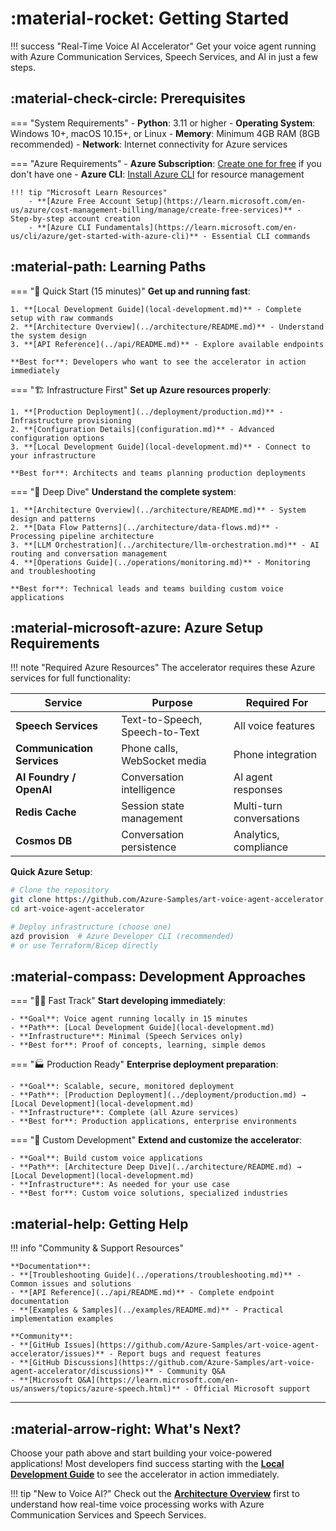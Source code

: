 # :material-rocket: Getting Started

!!! success "Real-Time Voice AI Accelerator"
    Get your voice agent running with Azure Communication Services, Speech Services, and AI in just a few steps.

## :material-check-circle: Prerequisites

=== "System Requirements"
    - **Python**: 3.11 or higher
    - **Operating System**: Windows 10+, macOS 10.15+, or Linux
    - **Memory**: Minimum 4GB RAM (8GB recommended)
    - **Network**: Internet connectivity for Azure services

=== "Azure Requirements"
    - **Azure Subscription**: [Create one for free](https://azure.microsoft.com/free/) if you don't have one
    - **Azure CLI**: [Install Azure CLI](https://learn.microsoft.com/en-us/cli/azure/install-azure-cli) for resource management
    
    !!! tip "Microsoft Learn Resources"
        - **[Azure Free Account Setup](https://learn.microsoft.com/en-us/azure/cost-management-billing/manage/create-free-services)** - Step-by-step account creation
        - **[Azure CLI Fundamentals](https://learn.microsoft.com/en-us/cli/azure/get-started-with-azure-cli)** - Essential CLI commands

## :material-path: Learning Paths

=== "🚀 Quick Start (15 minutes)"
    **Get up and running fast**:
    
    1. **[Local Development Guide](local-development.md)** - Complete setup with raw commands
    2. **[Architecture Overview](../architecture/README.md)** - Understand the system design
    3. **[API Reference](../api/README.md)** - Explore available endpoints
    
    **Best for**: Developers who want to see the accelerator in action immediately

=== "🏗️ Infrastructure First"
    **Set up Azure resources properly**:
    
    1. **[Production Deployment](../deployment/production.md)** - Infrastructure provisioning
    2. **[Configuration Details](configuration.md)** - Advanced configuration options
    3. **[Local Development Guide](local-development.md)** - Connect to your infrastructure
    
    **Best for**: Architects and teams planning production deployments

=== "🔧 Deep Dive"
    **Understand the complete system**:
    
    1. **[Architecture Overview](../architecture/README.md)** - System design and patterns
    2. **[Data Flow Patterns](../architecture/data-flows.md)** - Processing pipeline architecture
    3. **[LLM Orchestration](../architecture/llm-orchestration.md)** - AI routing and conversation management
    4. **[Operations Guide](../operations/monitoring.md)** - Monitoring and troubleshooting
    
    **Best for**: Technical leads and teams building custom voice applications

## :material-microsoft-azure: Azure Setup Requirements

!!! note "Required Azure Resources"
    The accelerator requires these Azure services for full functionality:

| Service | Purpose | Required For |
|---------|---------|--------------|
| **Speech Services** | Text-to-Speech, Speech-to-Text | All voice features |
| **Communication Services** | Phone calls, WebSocket media | Phone integration |
| **AI Foundry / OpenAI** | Conversation intelligence | AI agent responses |
| **Redis Cache** | Session state management | Multi-turn conversations |
| **Cosmos DB** | Conversation persistence | Analytics, compliance |

**Quick Azure Setup**:
```bash
# Clone the repository
git clone https://github.com/Azure-Samples/art-voice-agent-accelerator.git
cd art-voice-agent-accelerator

# Deploy infrastructure (choose one)
azd provision  # Azure Developer CLI (recommended)
# or use Terraform/Bicep directly
```

## :material-compass: Development Approaches

=== "🏃‍♂️ Fast Track"
    **Start developing immediately**:
    
    - **Goal**: Voice agent running locally in 15 minutes
    - **Path**: [Local Development Guide](local-development.md)
    - **Infrastructure**: Minimal (Speech Services only)
    - **Best for**: Proof of concepts, learning, simple demos

=== "🏭 Production Ready"
    **Enterprise deployment preparation**:
    
    - **Goal**: Scalable, secure, monitored deployment
    - **Path**: [Production Deployment](../deployment/production.md) → [Local Development](local-development.md)
    - **Infrastructure**: Complete (all Azure services)
    - **Best for**: Production applications, enterprise environments

=== "🔬 Custom Development"
    **Extend and customize the accelerator**:
    
    - **Goal**: Build custom voice applications
    - **Path**: [Architecture Deep Dive](../architecture/README.md) → [Local Development](local-development.md)
    - **Infrastructure**: As needed for your use case
    - **Best for**: Custom voice solutions, specialized industries

## :material-help: Getting Help

!!! info "Community & Support Resources"
    
    **Documentation**:
    - **[Troubleshooting Guide](../operations/troubleshooting.md)** - Common issues and solutions
    - **[API Reference](../api/README.md)** - Complete endpoint documentation
    - **[Examples & Samples](../examples/README.md)** - Practical implementation examples
    
    **Community**:
    - **[GitHub Issues](https://github.com/Azure-Samples/art-voice-agent-accelerator/issues)** - Report bugs and request features
    - **[GitHub Discussions](https://github.com/Azure-Samples/art-voice-agent-accelerator/discussions)** - Community Q&A
    - **[Microsoft Q&A](https://learn.microsoft.com/en-us/answers/topics/azure-speech.html)** - Official Microsoft support

---

## :material-arrow-right: What's Next?

Choose your path above and start building your voice-powered applications! Most developers find success starting with the **[Local Development Guide](local-development.md)** to see the accelerator in action immediately.

!!! tip "New to Voice AI?"
    Check out the **[Architecture Overview](../architecture/README.md)** first to understand how real-time voice processing works with Azure Communication Services and Speech Services.